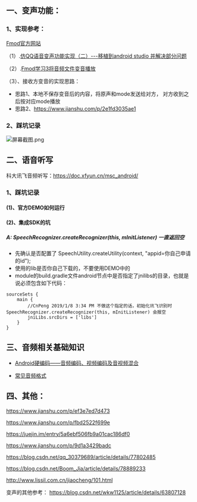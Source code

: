 

## 一、变声功能：

### 1、实现参考：
[Fmod官方网站](https://www.fmod.com/download)

（1）.[仿QQ语音变声功能实现（二）---移植到android studio 并解决部分问题](https://blog.csdn.net/QingTianGG/article/details/76622473)


（2）.[Fmod学习3将音频文件变音播放](https://blog.csdn.net/qfanmingyiq/article/details/71213827)

（3）、接收方变音的实现思路：

* 思路1、本地不保存变音后的内容，将原声和mode发送给对方， 对方收到之后按对应mode播放
* 思路2、https://www.jianshu.com/p/2e1fd3035ae1

### 2、踩坑记录
![](https://images.gitee.com/uploads/images/2019/0108/112144_872987e6_930142.png "屏幕截图.png")




## 二、语音听写
科大讯飞音频听写：https://doc.xfyun.cn/msc_android/

### 1、踩坑记录
#### (1)、官方DEMO如何运行


#### (2)、集成SDK的坑
##### A: SpeechRecognizer.createRecognizer(this, mInitListener) 一直返回空
* 先确认是否配置了 SpeechUtility.createUtility(context, "appid=你自己申请的id");
* 使用的lib是否你自己下载的，不要使用DEMO中的
* module的build.gradle文件android节点中是否指定了jnilibs的目录，也就是说必须包含如下代码：
```
sourceSets {
    main {
        //CnPeng 2019/1/8 3:34 PM 不做这个指定的话，初始化讯飞识别时 SpeechRecognizer.createRecognizer(this, mInitListener) 会报空
        jniLibs.srcDirs = ['libs']
    }
}
```




## 三、音频相关基础知识
* [Android硬编码——音频编码、视频编码及音视频混合](https://blog.csdn.net/junzia/article/details/54018671)

* [常见音频格式](https://www.bilibili.com/read/cv675686/)


## 四、其他：

https://www.jianshu.com/p/ef3e7ed7d473

https://www.jianshu.com/p/fbd2522f699e

https://juejin.im/entry/5a6ebf506fb9a01cac186df0

https://www.jianshu.com/p/9d1a3429badc

https://blog.csdn.net/qq_30379689/article/details/77802485

https://blog.csdn.net/Boom_Jia/article/details/78889233

http://www.lissil.com.cn/jiaocheng/101.html

变声的其他参考：
https://blog.csdn.net/wkw1125/article/details/63807128